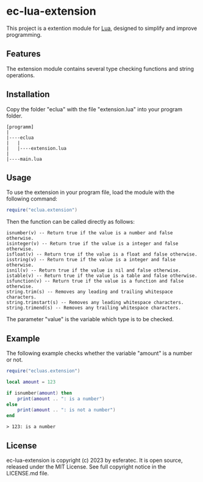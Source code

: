# ec-lua-extension

This project is a extention module for [Lua](https://www.lua.org/), designed to simplify and improve programming.

## Features

The extension module contains several type checking functions and string operations.

## Installation

Copy the folder "eclua" with the file "extension.lua" into your program folder.

```text
[programm]
|
|----eclua
|   |
|   |----extension.lua
|
|----main.lua
```

## Usage

To use the extension in your program file, load the module with the following command:

```lua
require("eclua.extension")
```

Then the function can be called directly as follows:

```text
isnumber(v) -- Return true if the value is a number and false otherwise.
isinteger(v) -- Return true if the value is a integer and false otherwise.
isfloat(v) -- Return true if the value is a float and false otherwise.
isstring(v) -- Return true if the value is a integer and false otherwise.
isnil(v) -- Return true if the value is nil and false otherwise.
istable(v) -- Return true if the value is a table and false otherwise.
isfunction(v) -- Return true if the value is a function and false otherwise.
string.trim(s) -- Removes any leading and trailing whitespace characters.
string.trimstart(s) -- Removes any leading whitespace characters.
string.trimend(s) -- Removes any trailing whitespace characters.
```

The parameter "value" is the variable which type is to be checked.

## Example

The following example checks whether the variable "amount" is a number or not.

```lua
require("ecluas.extension")

local amount = 123

if isnumber(amount) then
    print(amount .. ": is a number")
else
    print(amount .. ": is not a number")
end
```

```text
> 123: is a number
```

## License

ec-lua-extension is copyright (c) 2023 by esferatec.
It is open source, released under the MIT License.
See full copyright notice in the LICENSE.md file.
